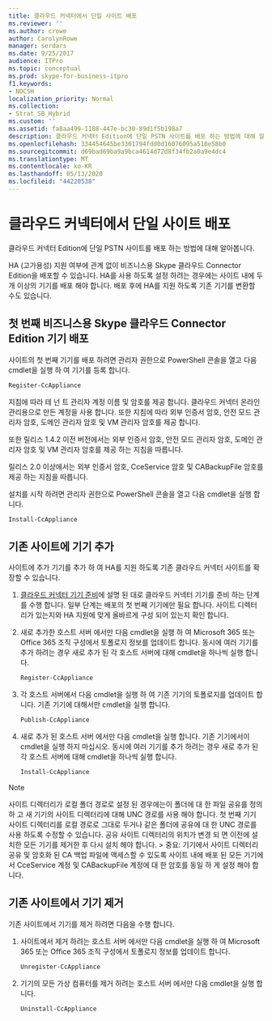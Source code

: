 ```yaml
---
title: 클라우드 커넥터에서 단일 사이트 배포
ms.reviewer: ''
ms.author: crowe
author: CarolynRowe
manager: serdars
ms.date: 9/25/2017
audience: ITPro
ms.topic: conceptual
ms.prod: skype-for-business-itpro
f1.keywords:
- NOCSH
localization_priority: Normal
ms.collection:
- Strat_SB_Hybrid
ms.custom: ''
ms.assetid: fa8aa499-1188-447e-bc30-89d1f5b198a7
description: 클라우드 커넥터 Edition에 단일 PSTN 사이트를 배포 하는 방법에 대해 알아봅니다.
ms.openlocfilehash: 334454645be3361794fdd0d16076095a518e58b0
ms.sourcegitcommit: d69bad69ba9a9bca4614d72d8f34fb2a0a9e4dc4
ms.translationtype: MT
ms.contentlocale: ko-KR
ms.lasthandoff: 05/13/2020
ms.locfileid: "44220538"
---
```

# <a name="deploy-a-single-site-in-cloud-connector"></a>클라우드 커넥터에서 단일 사이트 배포
 
클라우드 커넥터 Edition에 단일 PSTN 사이트를 배포 하는 방법에 대해 알아봅니다.
  
HA (고가용성) 지원 여부에 관계 없이 비즈니스용 Skype 클라우드 Connector Edition을 배포할 수 있습니다. HA를 사용 하도록 설정 하려는 경우에는 사이트 내에 두 개 이상의 기기를 배포 해야 합니다. 배포 후에 HA를 지원 하도록 기존 기기를 변환할 수도 있습니다.
  
## <a name="deploy-the-first-skype-for-business-cloud-connector-edition-appliance"></a>첫 번째 비즈니스용 Skype 클라우드 Connector Edition 기기 배포

사이트의 첫 번째 기기를 배포 하려면 관리자 권한으로 PowerShell 콘솔을 열고 다음 cmdlet을 실행 하 여 기기를 등록 합니다.
  
```powershell
Register-CcAppliance
```

지침에 따라 테 넌 트 관리자 계정 이름 및 암호를 제공 합니다. 클라우드 커넥터 온라인 관리용으로 만든 계정을 사용 합니다. 또한 지침에 따라 외부 인증서 암호, 안전 모드 관리자 암호, 도메인 관리자 암호 및 VM 관리자 암호를 제공 합니다. 
  
또한 릴리스 1.4.2 이전 버전에서는 외부 인증서 암호, 안전 모드 관리자 암호, 도메인 관리자 암호 및 VM 관리자 암호를 제공 하는 지침을 따릅니다. 
  
릴리스 2.0 이상에서는 외부 인증서 암호, CceService 암호 및 CABackupFile 암호를 제공 하는 지침을 따릅니다.
  
설치를 시작 하려면 관리자 권한으로 PowerShell 콘솔을 열고 다음 cmdlet을 실행 합니다.
  
```powershell
Install-CcAppliance
```

## <a name="add-an-appliance-to-an-existing-site"></a>기존 사이트에 기기 추가

사이트에 추가 기기를 추가 하 여 HA를 지원 하도록 기존 클라우드 커넥터 사이트를 확장할 수 있습니다. 
  
1. [클라우드 커넥터 기기 준비](prepare-your-cloud-connector-appliance.md)에 설명 된 대로 클라우드 커넥터 기기를 준비 하는 단계를 수행 합니다. 일부 단계는 배포의 첫 번째 기기에만 필요 합니다. 사이트 디렉터리가 있는지와 HA 지원에 맞게 올바르게 구성 되어 있는지 확인 합니다.
    
2. 새로 추가한 호스트 서버 에서만 다음 cmdlet을 실행 하 여 Microsoft 365 또는 Office 365 조직 구성에서 토폴로지 정보를 업데이트 합니다. 동시에 여러 기기를 추가 하려는 경우 새로 추가 된 각 호스트 서버에 대해 cmdlet을 하나씩 실행 합니다.
    
   ```powershell
   Register-CcAppliance
   ```

3. 각 호스트 서버에서 다음 cmdlet을 실행 하 여 기존 기기의 토폴로지를 업데이트 합니다. 기존 기기에 대해서만 cmdlet을 실행 합니다.
    
   ```powershell
   Publish-CcAppliance
   ```

4. 새로 추가 된 호스트 서버 에서만 다음 cmdlet을 실행 합니다. 기존 기기에서이 cmdlet을 실행 하지 마십시오. 동시에 여러 기기를 추가 하려는 경우 새로 추가 된 각 호스트 서버에 대해 cmdlet을 하나씩 실행 합니다.
    
   ```powershell
   Install-CcAppliance
   ```

> [!NOTE]
> 사이트 디렉터리가 로컬 폴더 경로로 설정 된 경우에는이 폴더에 대 한 파일 공유를 정의 하 고 새 기기의 사이트 디렉터리에 대해 UNC 경로를 사용 해야 합니다. 첫 번째 기기 사이트 디렉터리를 로컬 경로로 그대로 두거나 같은 폴더에 공유에 대 한 UNC 경로를 사용 하도록 수정할 수 있습니다. 공유 사이트 디렉터리의 위치가 변경 되 면 이전에 설치한 모든 기기를 제거한 후 다시 설치 해야 합니다. > 중요: 기기에서 사이트 디렉터리 공유 및 암호화 된 CA 백업 파일에 액세스할 수 있도록 사이트 내에 배포 된 모든 기기에서 CceService 계정 및 CABackupFile 계정에 대 한 암호를 동일 하 게 설정 해야 합니다. 
  
## <a name="remove-an-appliance-from-an-existing-site"></a>기존 사이트에서 기기 제거

기존 사이트에서 기기를 제거 하려면 다음을 수행 합니다.
  
1. 사이트에서 제거 하려는 호스트 서버 에서만 다음 cmdlet을 실행 하 여 Microsoft 365 또는 Office 365 조직 구성에서 토폴로지 정보를 업데이트 합니다.
    
   ```powershell
   Unregister-CcAppliance
   ```

2. 기기의 모든 가상 컴퓨터를 제거 하려는 호스트 서버 에서만 다음 cmdlet을 실행 합니다.
    
   ```powershell
   Uninstall-CcAppliance
   ```


